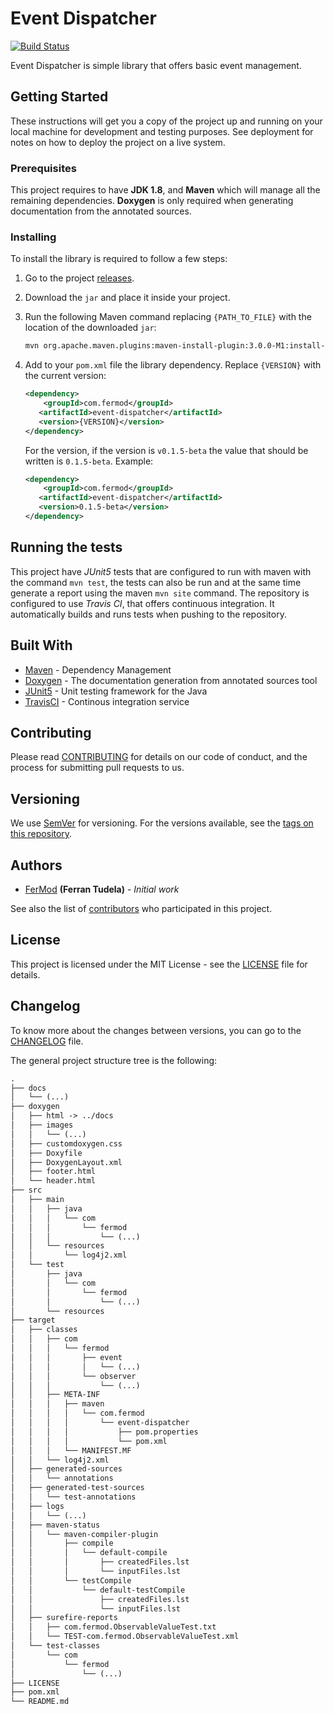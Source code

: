 # Event Dispatcher

[![Build Status](https://travis-ci.org/FerMod/EventDispatcher.svg?branch=master)](https://travis-ci.org/FerMod/EventDispatcher)

Event Dispatcher is simple library that offers basic event management.

## Getting Started

These instructions will get you a copy of the project up and running on your local machine for development and testing purposes. See deployment for notes on how to deploy the project on a live system.

### Prerequisites

This project requires to have **JDK 1.8**, and **Maven** which will manage all the remaining dependencies. **Doxygen** is only required when generating documentation from the annotated sources.

### Installing

To install the library is required to follow a few steps:

1. Go to the project [releases](https://github.com/FerMod/EventDispatcher/releases/latest).
2. Download the `jar` and place it inside your project.
3. Run the following Maven command replacing `{PATH_TO_FILE}` with the location of the downloaded `jar`:

    ```bash
    mvn org.apache.maven.plugins:maven-install-plugin:3.0.0-M1:install-file -Dfile={PATH_TO_FILE}
    ```

4. Add to your `pom.xml` file the library dependency. Replace `{VERSION}` with the current version:

    ```xml
    <dependency>
        <groupId>com.fermod</groupId>
       <artifactId>event-dispatcher</artifactId>
       <version>{VERSION}</version>
    </dependency>
    ```

    For the version, if the version is `v0.1.5-beta` the value that should be written is `0.1.5-beta`.
    Example:

    ```xml
    <dependency>
        <groupId>com.fermod</groupId>
       <artifactId>event-dispatcher</artifactId>
       <version>0.1.5-beta</version>
    </dependency>
    ```

## Running the tests

This project have *JUnit5* tests that are configured to run with maven with the command `mvn test`, the tests can also be run and at the same time generate a report using the maven `mvn site` command.
The repository is configured to use *Travis CI*, that offers continuous integration. It automatically builds and runs tests when pushing to the repository.

## Built With

- [Maven](https://maven.apache.org/) - Dependency Management
- [Doxygen](http://www.doxygen.nl/) - The documentation generation from annotated sources tool
- [JUnit5](https://junit.org/junit5/) - Unit testing framework for the Java
- [TravisCI](https://travis-ci.org/) - Continous integration service

## Contributing

Please read [CONTRIBUTING](CONTRIBUTING.md) for details on our code of conduct, and the process for submitting pull requests to us.

## Versioning

We use [SemVer](http://semver.org/) for versioning. For the versions available, see the [tags on this repository](https://github.com/FerMod/EventDispatcher/tags).

## Authors

* [FerMod](https://github.com/FerMod) **(Ferran Tudela)** - *Initial work*

See also the list of [contributors](https://github.com/FerMod/EventDispatcher/contributors) who participated in this project.

## License

This project is licensed under the MIT License - see the [LICENSE](LICENSE) file for details.

## Changelog

To know more about the changes between versions, you can go to the [CHANGELOG](CHANGELOG.md) file.

The general project structure tree is the following:

```tex
.
├── docs
│   └── (...)
├── doxygen
│   ├── html -> ../docs
│   ├── images
│   │   └── (...)
│   ├── customdoxygen.css
│   ├── Doxyfile
│   ├── DoxygenLayout.xml
│   ├── footer.html
│   └── header.html
├── src
│   ├── main
│   │   ├── java
│   │   │   └── com
│   │   │       └── fermod
│   │   │           └── (...)
│   │   └── resources
│   │       └── log4j2.xml
│   └── test
│       ├── java
│       │   └── com
│       │       └── fermod
│       │           └── (...)
│       └── resources
├── target
│   ├── classes
│   │   ├── com
│   │   │   └── fermod
│   │   │       ├── event
│   │   │       │   └── (...)
│   │   │       └── observer
│   │   │           └── (...)
│   │   ├── META-INF
│   │   │   ├── maven
│   │   │   │   └── com.fermod
│   │   │   │       └── event-dispatcher
│   │   │   │           ├── pom.properties
│   │   │   │           └── pom.xml
│   │   │   └── MANIFEST.MF
│   │   └── log4j2.xml
│   ├── generated-sources
│   │   └── annotations
│   ├── generated-test-sources
│   │   └── test-annotations
│   ├── logs
│   │   └── (...)
│   ├── maven-status
│   │   └── maven-compiler-plugin
│   │       ├── compile
│   │       │   └── default-compile
│   │       │       ├── createdFiles.lst
│   │       │       └── inputFiles.lst
│   │       └── testCompile
│   │           └── default-testCompile
│   │               ├── createdFiles.lst
│   │               └── inputFiles.lst
│   ├── surefire-reports
│   │   ├── com.fermod.ObservableValueTest.txt
│   │   └── TEST-com.fermod.ObservableValueTest.xml
│   └── test-classes
│       └── com
│           └── fermod
│               └── (...)
├── LICENSE
├── pom.xml
└── README.md
```
